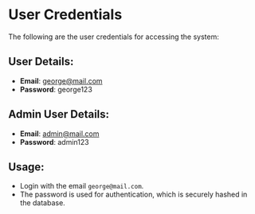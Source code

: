# User Credentials

The following are the user credentials for accessing the system:

## User Details:

- **Email**: george@mail.com
- **Password**: george123  

## Admin User Details:

- **Email**: admin@mail.com
- **Password**: admin123  

## Usage:
- Login with the email `george@mail.com`.
- The password is used for authentication, which is securely hashed in the database.
